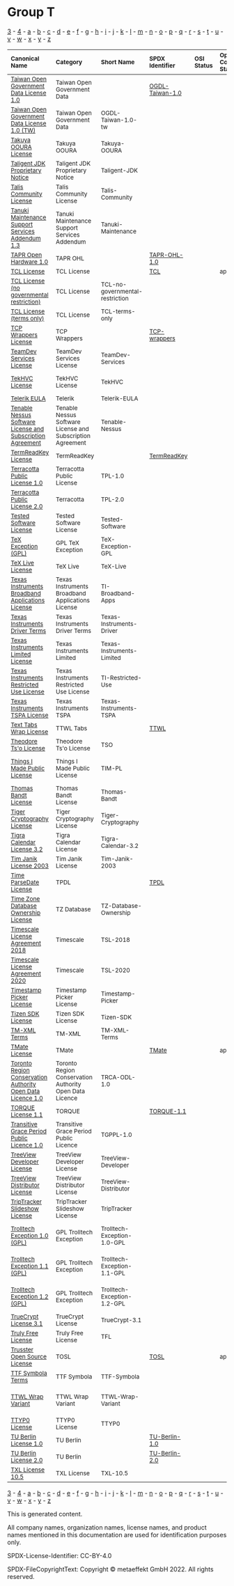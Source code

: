 # Group T

[3](../[3]/README.md) -
[4](../[4]/README.md) -
[a](../[a]/README.md) - 
[b](../[b]/README.md) - 
[c](../[c]/README.md) - 
[d](../[d]/README.md) - 
[e](../[e]/README.md) - 
[f](../[f]/README.md) - 
[g](../[g]/README.md) - 
[h](../[h]/README.md) - 
[i](../[i]/README.md) - 
[j](../[j]/README.md) - 
[k](../[k]/README.md) - 
[l](../[l]/README.md) - 
[m](../[m]/README.md) - 
[n](../[n]/README.md) - 
[o](../[o]/README.md) - 
[p](../[p]/README.md) - 
[q](../[q]/README.md) - 
[r](../[r]/README.md) - 
[s](../[s]/README.md) - 
[t](../[t]/README.md) - 
[u](../[u]/README.md) - 
[v](../[v]/README.md) - 
[w](../[w]/README.md) - 
[x](../[x]/README.md) - 
[y](../[y]/README.md) - 
[z](../[z]/README.md)

|<sup>Canonical Name</sup>|<sup>Category</sup>|<sup>Short Name</sup>|<sup>SPDX Identifier</sup>|<sup>OSI Status</sup>|<sup>Open CoDE Status</sup>|<sup>ScanCode</sup>|<sup>Matched ScanCode</sup>|<sup>Type</sup>|
| :-- | :-- | :-- | :-- | :-- | :-- | :-- | :-- | :-- |
|<sup>[Taiwan Open Government Data License 1.0]([ta]/Taiwan-Open-Government-Data-License-1.0.yaml)</sup>|<sup>Taiwan Open Government Data</sup>|<sup> </sup>|<sup>[OGDL-Taiwan-1.0](https://spdx.org/licenses/OGDL-Taiwan-1.0.html)</sup>| |<sup> </sup>|<sup>[ogdl-taiwan-1.0](https://github.com/nexB/scancode-toolkit/blob/develop/src/licensedcode/data/licenses/ogdl-taiwan-1.0.LICENSE)</sup>|<sup>[ogdl-taiwan-1.0](https://github.com/nexB/scancode-toolkit/blob/develop/src/licensedcode/data/licenses/ogdl-taiwan-1.0.LICENSE)</sup>|<sup>terms</sup>|
|<sup>[Taiwan Open Government Data License 1.0 (TW)]([ta]/Taiwan-Open-Government-Data-License-1.0-(TW).yaml)</sup>|<sup>Taiwan Open Government Data</sup>|<sup>OGDL-Taiwan-1.0-tw</sup>| | |<sup> </sup>| | |<sup>terms</sup>|
|<sup>[Takuya OOURA License]([ta]/Takuya-OOURA-License.yaml)</sup>|<sup>Takuya OOURA</sup>|<sup>Takuya-OOURA</sup>| | |<sup> </sup>|<sup>[takuya-ooura](https://github.com/nexB/scancode-toolkit/blob/develop/src/licensedcode/data/licenses/takuya-ooura.LICENSE)</sup>|<sup>[takuya-ooura](https://github.com/nexB/scancode-toolkit/blob/develop/src/licensedcode/data/licenses/takuya-ooura.LICENSE)</sup>|<sup>terms</sup>|
|<sup>[Taligent JDK Proprietary Notice]([ta]/Taligent-JDK-Proprietary-Notice.yaml)</sup>|<sup>Taligent JDK Proprietary Notice</sup>|<sup>Taligent-JDK</sup>| | |<sup> </sup>|<sup>[taligent-jdk](https://github.com/nexB/scancode-toolkit/blob/develop/src/licensedcode/data/licenses/taligent-jdk.LICENSE)</sup>|<sup>[taligent-jdk](https://github.com/nexB/scancode-toolkit/blob/develop/src/licensedcode/data/licenses/taligent-jdk.LICENSE)</sup>|<sup>terms</sup>|
|<sup>[Talis Community License]([ta]/Talis-Community-License.yaml)</sup>|<sup>Talis Community License</sup>|<sup>Talis-Community</sup>| | |<sup> </sup>|<sup>[ttcl](https://github.com/nexB/scancode-toolkit/blob/develop/src/licensedcode/data/licenses/ttcl.LICENSE)</sup>|<sup>[ttcl](https://github.com/nexB/scancode-toolkit/blob/develop/src/licensedcode/data/licenses/ttcl.LICENSE)</sup>|<sup>terms</sup>|
|<sup>[Tanuki Maintenance Support Services Addendum 1.3]([ta]/Tanuki-Maintenance-Support-Services-Addendum-1.3.yaml)</sup>|<sup>Tanuki Maintenance Support Services Addendum</sup>|<sup>Tanuki-Maintenance</sup>| | |<sup> </sup>|<sup>[tanuki-maintenance](https://github.com/nexB/scancode-toolkit/blob/develop/src/licensedcode/data/licenses/tanuki-maintenance.LICENSE)</sup>|<sup>[tanuki-maintenance](https://github.com/nexB/scancode-toolkit/blob/develop/src/licensedcode/data/licenses/tanuki-maintenance.LICENSE)</sup>|<sup>terms</sup>|
|<sup>[TAPR Open Hardware 1.0]([ta]/TAPR-Open-Hardware-1.0.yaml)</sup>|<sup>TAPR OHL</sup>|<sup> </sup>|<sup>[TAPR-OHL-1.0](https://spdx.org/licenses/TAPR-OHL-1.0.html)</sup>| |<sup> </sup>|<sup>[tapr-ohl-1.0](https://github.com/nexB/scancode-toolkit/blob/develop/src/licensedcode/data/licenses/tapr-ohl-1.0.LICENSE)</sup>|<sup>[tapr-ohl-1.0](https://github.com/nexB/scancode-toolkit/blob/develop/src/licensedcode/data/licenses/tapr-ohl-1.0.LICENSE)</sup>|<sup>terms</sup>|
|<sup>[TCL License]([tc]/TCL-License.yaml)</sup>|<sup>TCL License</sup>|<sup> </sup>|<sup>[TCL](https://spdx.org/licenses/TCL.html)</sup>| |<sup>approved</sup>|<sup>[tcl](https://github.com/nexB/scancode-toolkit/blob/develop/src/licensedcode/data/licenses/tcl.LICENSE)</sup>|<sup>[tcl](https://github.com/nexB/scancode-toolkit/blob/develop/src/licensedcode/data/licenses/tcl.LICENSE)</sup>|<sup>terms</sup>|
|<sup>[TCL License (no governmental restriction)]([tc]/TCL-License-(no-governmental-restriction).yaml)</sup>|<sup>TCL License</sup>|<sup>TCL-no-governmental-restriction</sup>| | |<sup> </sup>| |<sup>[newlib-historical](https://github.com/nexB/scancode-toolkit/blob/develop/src/licensedcode/data/licenses/newlib-historical.LICENSE), [warranty-disclaimer](https://github.com/nexB/scancode-toolkit/blob/develop/src/licensedcode/data/licenses/warranty-disclaimer.LICENSE)</sup>|<sup>terms</sup>|
|<sup>[TCL License (terms only)]([tc]/TCL-License-(terms-only).yaml)</sup>|<sup>TCL License</sup>|<sup>TCL-terms-only</sup>| | |<sup> </sup>|<sup>[newlib-historical](https://github.com/nexB/scancode-toolkit/blob/develop/src/licensedcode/data/licenses/newlib-historical.LICENSE)</sup>|<sup>[newlib-historical](https://github.com/nexB/scancode-toolkit/blob/develop/src/licensedcode/data/licenses/newlib-historical.LICENSE)</sup>|<sup>terms</sup>|
|<sup>[TCP Wrappers License]([tc]/TCP-Wrappers-License.yaml)</sup>|<sup>TCP Wrappers</sup>|<sup> </sup>|<sup>[TCP-wrappers](https://spdx.org/licenses/TCP-wrappers.html)</sup>| |<sup> </sup>|<sup>[tcp-wrappers](https://github.com/nexB/scancode-toolkit/blob/develop/src/licensedcode/data/licenses/tcp-wrappers.LICENSE)</sup>|<sup>[tcp-wrappers](https://github.com/nexB/scancode-toolkit/blob/develop/src/licensedcode/data/licenses/tcp-wrappers.LICENSE)</sup>|<sup>terms</sup>|
|<sup>[TeamDev Services License]([te]/TeamDev-Services-License.yaml)</sup>|<sup>TeamDev Services License</sup>|<sup>TeamDev-Services</sup>| | |<sup> </sup>|<sup>[teamdev-services](https://github.com/nexB/scancode-toolkit/blob/develop/src/licensedcode/data/licenses/teamdev-services.LICENSE)</sup>|<sup>[teamdev-services](https://github.com/nexB/scancode-toolkit/blob/develop/src/licensedcode/data/licenses/teamdev-services.LICENSE)</sup>|<sup>terms</sup>|
|<sup>[TekHVC License]([te]/TekHVC-License.yaml)</sup>|<sup>TekHVC License</sup>|<sup>TekHVC</sup>| | |<sup> </sup>| |<sup>[patent-disclaimer](https://github.com/nexB/scancode-toolkit/blob/develop/src/licensedcode/data/licenses/patent-disclaimer.LICENSE), [tekhvc](https://github.com/nexB/scancode-toolkit/blob/develop/src/licensedcode/data/licenses/tekhvc.LICENSE)</sup>|<sup>terms</sup>|
|<sup>[Telerik EULA]([te]/Telerik-EULA.yaml)</sup>|<sup>Telerik</sup>|<sup>Telerik-EULA</sup>| | |<sup> </sup>|<sup>[telerik-eula](https://github.com/nexB/scancode-toolkit/blob/develop/src/licensedcode/data/licenses/telerik-eula.LICENSE)</sup>|<sup>[telerik-eula](https://github.com/nexB/scancode-toolkit/blob/develop/src/licensedcode/data/licenses/telerik-eula.LICENSE)</sup>|<sup>terms</sup>|
|<sup>[Tenable Nessus Software License and Subscription Agreement]([te]/Tenable-Nessus-Software-License-and-Subscription-Agreement.yaml)</sup>|<sup>Tenable Nessus Software License and Subscription Agreement</sup>|<sup>Tenable-Nessus</sup>| | |<sup> </sup>|<sup>[tenable-nessus](https://github.com/nexB/scancode-toolkit/blob/develop/src/licensedcode/data/licenses/tenable-nessus.LICENSE)</sup>|<sup>[tenable-nessus](https://github.com/nexB/scancode-toolkit/blob/develop/src/licensedcode/data/licenses/tenable-nessus.LICENSE)</sup>|<sup>terms</sup>|
|<sup>[TermReadKey License]([te]/TermReadKey-License.yaml)</sup>|<sup>TermReadKey</sup>|<sup> </sup>|<sup>[TermReadKey](https://spdx.org/licenses/TermReadKey.html)</sup>| |<sup> </sup>|<sup>[term-readkey](https://github.com/nexB/scancode-toolkit/blob/develop/src/licensedcode/data/licenses/term-readkey.LICENSE)</sup>|<sup>[term-readkey](https://github.com/nexB/scancode-toolkit/blob/develop/src/licensedcode/data/licenses/term-readkey.LICENSE)</sup>|<sup>terms</sup>|
|<sup>[Terracotta Public License 1.0]([te]/Terracotta-Public-License-1.0.yaml)</sup>|<sup>Terracotta Public License</sup>|<sup>TPL-1.0</sup>| | |<sup> </sup>|<sup>[tpl-1.0](https://github.com/nexB/scancode-toolkit/blob/develop/src/licensedcode/data/licenses/tpl-1.0.LICENSE)</sup>|<sup>[tpl-1.0](https://github.com/nexB/scancode-toolkit/blob/develop/src/licensedcode/data/licenses/tpl-1.0.LICENSE)</sup>|<sup>terms</sup>|
|<sup>[Terracotta Public License 2.0]([te]/Terracotta-Public-License-2.0.yaml)</sup>|<sup>Terracotta</sup>|<sup>TPL-2.0</sup>| | |<sup> </sup>| |<sup>[tpl-2.0](https://github.com/nexB/scancode-toolkit/blob/develop/src/licensedcode/data/licenses/tpl-2.0.LICENSE)</sup>|<sup>terms</sup>|
|<sup>[Tested Software License]([te]/Tested-Software-License.yaml)</sup>|<sup>Tested Software License</sup>|<sup>Tested-Software</sup>| | |<sup> </sup>|<sup>[tested-software](https://github.com/nexB/scancode-toolkit/blob/develop/src/licensedcode/data/licenses/tested-software.LICENSE)</sup>|<sup>[tested-software](https://github.com/nexB/scancode-toolkit/blob/develop/src/licensedcode/data/licenses/tested-software.LICENSE)</sup>|<sup>terms</sup>|
|<sup>[TeX Exception (GPL)]([te]/TeX-Exception-(GPL).yaml)</sup>|<sup>GPL TeX Exception</sup>|<sup>TeX-Exception-GPL</sup>| | |<sup> </sup>|<sup>[tex-exception](https://github.com/nexB/scancode-toolkit/blob/develop/src/licensedcode/data/licenses/tex-exception.LICENSE)</sup>|<sup>[tex-exception](https://github.com/nexB/scancode-toolkit/blob/develop/src/licensedcode/data/licenses/tex-exception.LICENSE)</sup>|<sup>exception</sup>|
|<sup>[TeX Live License]([te]/TeX-Live-License.yaml)</sup>|<sup>TeX Live</sup>|<sup>TeX-Live</sup>| | |<sup> </sup>|<sup>[tex-live](https://github.com/nexB/scancode-toolkit/blob/develop/src/licensedcode/data/licenses/tex-live.LICENSE)</sup>|<sup>[tex-live](https://github.com/nexB/scancode-toolkit/blob/develop/src/licensedcode/data/licenses/tex-live.LICENSE)</sup>|<sup>terms</sup>|
|<sup>[Texas Instruments Broadband Applications License]([te]/Texas-Instruments-Broadband-Applications-License.yaml)</sup>|<sup>Texas Instruments Broadband Applications License</sup>|<sup>TI-Broadband-Apps</sup>| | |<sup> </sup>|<sup>[ti-broadband-apps](https://github.com/nexB/scancode-toolkit/blob/develop/src/licensedcode/data/licenses/ti-broadband-apps.LICENSE)</sup>|<sup>[ti-broadband-apps](https://github.com/nexB/scancode-toolkit/blob/develop/src/licensedcode/data/licenses/ti-broadband-apps.LICENSE)</sup>|<sup>terms</sup>|
|<sup>[Texas Instruments Driver Terms]([te]/Texas-Instruments-Driver-Terms.yaml)</sup>|<sup>Texas Instruments Driver Terms</sup>|<sup>Texas-Instruments-Driver</sup>| | |<sup> </sup>| | |<sup>terms</sup>|
|<sup>[Texas Instruments Limited License]([te]/Texas-Instruments-Limited-License.yaml)</sup>|<sup>Texas Instruments Limited</sup>|<sup>Texas-Instruments-Limited</sup>| | |<sup> </sup>|<sup>[ti-linux-firmware](https://github.com/nexB/scancode-toolkit/blob/develop/src/licensedcode/data/licenses/ti-linux-firmware.LICENSE)</sup>|<sup>[ti-linux-firmware](https://github.com/nexB/scancode-toolkit/blob/develop/src/licensedcode/data/licenses/ti-linux-firmware.LICENSE)</sup>|<sup>terms</sup>|
|<sup>[Texas Instruments Restricted Use License]([te]/Texas-Instruments-Restricted-Use-License.yaml)</sup>|<sup>Texas Instruments Restricted Use License</sup>|<sup>TI-Restricted-Use</sup>| | |<sup> </sup>|<sup>[ti-restricted](https://github.com/nexB/scancode-toolkit/blob/develop/src/licensedcode/data/licenses/ti-restricted.LICENSE)</sup>|<sup>[ti-restricted](https://github.com/nexB/scancode-toolkit/blob/develop/src/licensedcode/data/licenses/ti-restricted.LICENSE)</sup>|<sup>terms</sup>|
|<sup>[Texas Instruments TSPA License]([te]/Texas-Instruments-TSPA-License.yaml)</sup>|<sup>Texas Instruments TSPA</sup>|<sup>Texas-Instruments-TSPA</sup>| | |<sup> </sup>| |<sup>[bsd-new](https://github.com/nexB/scancode-toolkit/blob/develop/src/licensedcode/data/licenses/bsd-new.LICENSE), [intel](https://github.com/nexB/scancode-toolkit/blob/develop/src/licensedcode/data/licenses/intel.LICENSE)</sup>|<sup>terms</sup>|
|<sup>[Text Tabs Wrap License]([te]/Text-Tabs-Wrap-License.yaml)</sup>|<sup>TTWL Tabs</sup>|<sup> </sup>|<sup>[TTWL](https://spdx.org/licenses/TTWL.html)</sup>| |<sup> </sup>| |<sup>[other-permissive](https://github.com/nexB/scancode-toolkit/blob/develop/src/licensedcode/data/licenses/other-permissive.LICENSE)</sup>|<sup>terms</sup>|
|<sup>[Theodore Ts'o License]([th]/Theodore-Ts'o-License.yaml)</sup>|<sup>Theodore Ts'o License</sup>|<sup>TSO</sup>| | |<sup> </sup>|<sup>[tso-license](https://github.com/nexB/scancode-toolkit/blob/develop/src/licensedcode/data/licenses/tso-license.LICENSE)</sup>|<sup>[tso-license](https://github.com/nexB/scancode-toolkit/blob/develop/src/licensedcode/data/licenses/tso-license.LICENSE)</sup>|<sup>terms</sup>|
|<sup>[Things I Made Public License]([th]/Things-I-Made-Public-License.yaml)</sup>|<sup>Things I Made Public License</sup>|<sup>TIM-PL</sup>| | |<sup> </sup>|<sup>[things-i-made-public-license](https://github.com/nexB/scancode-toolkit/blob/develop/src/licensedcode/data/licenses/things-i-made-public-license.LICENSE)</sup>|<sup>[things-i-made-public-license](https://github.com/nexB/scancode-toolkit/blob/develop/src/licensedcode/data/licenses/things-i-made-public-license.LICENSE)</sup>|<sup>terms</sup>|
|<sup>[Thomas Bandt License]([th]/Thomas-Bandt-License.yaml)</sup>|<sup>Thomas Bandt License</sup>|<sup>Thomas-Bandt</sup>| | |<sup> </sup>|<sup>[thomas-bandt](https://github.com/nexB/scancode-toolkit/blob/develop/src/licensedcode/data/licenses/thomas-bandt.LICENSE)</sup>|<sup>[thomas-bandt](https://github.com/nexB/scancode-toolkit/blob/develop/src/licensedcode/data/licenses/thomas-bandt.LICENSE)</sup>|<sup>terms</sup>|
|<sup>[Tiger Cryptography License]([ti]/Tiger-Cryptography-License.yaml)</sup>|<sup>Tiger Cryptography License</sup>|<sup>Tiger-Cryptography</sup>| | |<sup> </sup>|<sup>[tiger-crypto](https://github.com/nexB/scancode-toolkit/blob/develop/src/licensedcode/data/licenses/tiger-crypto.LICENSE)</sup>|<sup>[tiger-crypto](https://github.com/nexB/scancode-toolkit/blob/develop/src/licensedcode/data/licenses/tiger-crypto.LICENSE)</sup>|<sup>terms</sup>|
|<sup>[Tigra Calendar License 3.2]([ti]/Tigra-Calendar-License-3.2.yaml)</sup>|<sup>Tigra Calendar License</sup>|<sup>Tigra-Calendar-3.2</sup>| | |<sup> </sup>|<sup>[tigra-calendar-3.2](https://github.com/nexB/scancode-toolkit/blob/develop/src/licensedcode/data/licenses/tigra-calendar-3.2.LICENSE)</sup>|<sup>[tigra-calendar-3.2](https://github.com/nexB/scancode-toolkit/blob/develop/src/licensedcode/data/licenses/tigra-calendar-3.2.LICENSE)</sup>|<sup>terms</sup>|
|<sup>[Tim Janik License 2003]([ti]/Tim-Janik-License-2003.yaml)</sup>|<sup>Tim Janik License</sup>|<sup>Tim-Janik-2003</sup>| | |<sup> </sup>|<sup>[tim-janik-2003](https://github.com/nexB/scancode-toolkit/blob/develop/src/licensedcode/data/licenses/tim-janik-2003.LICENSE)</sup>|<sup>[tim-janik-2003](https://github.com/nexB/scancode-toolkit/blob/develop/src/licensedcode/data/licenses/tim-janik-2003.LICENSE)</sup>|<sup>terms</sup>|
|<sup>[Time ParseDate License]([ti]/Time-ParseDate-License.yaml)</sup>|<sup>TPDL</sup>|<sup> </sup>|<sup>[TPDL](https://spdx.org/licenses/TPDL.html)</sup>| |<sup> </sup>| |<sup>[tpdl](https://github.com/nexB/scancode-toolkit/blob/develop/src/licensedcode/data/licenses/tpdl.LICENSE)</sup>|<sup>terms</sup>|
|<sup>[Time Zone Database Ownership License]([ti]/Time-Zone-Database-Ownership-License.yaml)</sup>|<sup>TZ Database</sup>|<sup>TZ-Database-Ownership</sup>| | |<sup> </sup>| |<sup>[public-domain](https://github.com/nexB/scancode-toolkit/blob/develop/src/licensedcode/data/licenses/public-domain.LICENSE)</sup>|<sup>terms</sup>|
|<sup>[Timescale License Agreement 2018]([ti]/Timescale-License-Agreement-2018.yaml)</sup>|<sup>Timescale</sup>|<sup>TSL-2018</sup>| | |<sup> </sup>|<sup>[tsl-2018](https://github.com/nexB/scancode-toolkit/blob/develop/src/licensedcode/data/licenses/tsl-2018.LICENSE)</sup>|<sup>[tsl-2018](https://github.com/nexB/scancode-toolkit/blob/develop/src/licensedcode/data/licenses/tsl-2018.LICENSE)</sup>|<sup>terms</sup>|
|<sup>[Timescale License Agreement 2020]([ti]/Timescale-License-Agreement-2020.yaml)</sup>|<sup>Timescale</sup>|<sup>TSL-2020</sup>| | |<sup> </sup>|<sup>[tsl-2020](https://github.com/nexB/scancode-toolkit/blob/develop/src/licensedcode/data/licenses/tsl-2020.LICENSE)</sup>|<sup>[tsl-2020](https://github.com/nexB/scancode-toolkit/blob/develop/src/licensedcode/data/licenses/tsl-2020.LICENSE)</sup>|<sup>terms</sup>|
|<sup>[Timestamp Picker License]([ti]/Timestamp-Picker-License.yaml)</sup>|<sup>Timestamp Picker License</sup>|<sup>Timestamp-Picker</sup>| | |<sup> </sup>|<sup>[timestamp-picker](https://github.com/nexB/scancode-toolkit/blob/develop/src/licensedcode/data/licenses/timestamp-picker.LICENSE)</sup>|<sup>[timestamp-picker](https://github.com/nexB/scancode-toolkit/blob/develop/src/licensedcode/data/licenses/timestamp-picker.LICENSE)</sup>|<sup>terms</sup>|
|<sup>[Tizen SDK License]([ti]/Tizen-SDK-License.yaml)</sup>|<sup>Tizen SDK License</sup>|<sup>Tizen-SDK</sup>| | |<sup> </sup>|<sup>[tizen-sdk](https://github.com/nexB/scancode-toolkit/blob/develop/src/licensedcode/data/licenses/tizen-sdk.LICENSE)</sup>|<sup>[tizen-sdk](https://github.com/nexB/scancode-toolkit/blob/develop/src/licensedcode/data/licenses/tizen-sdk.LICENSE)</sup>|<sup>terms</sup>|
|<sup>[TM-XML Terms]([tm]/TM-XML-Terms.yaml)</sup>|<sup>TM-XML</sup>|<sup>TM-XML-Terms</sup>| | |<sup> </sup>| | |<sup>terms</sup>|
|<sup>[TMate License]([tm]/TMate-License.yaml)</sup>|<sup>TMate</sup>|<sup> </sup>|<sup>[TMate](https://spdx.org/licenses/TMate.html)</sup>| |<sup>approved</sup>|<sup>[tmate](https://github.com/nexB/scancode-toolkit/blob/develop/src/licensedcode/data/licenses/tmate.LICENSE)</sup>|<sup>[tmate](https://github.com/nexB/scancode-toolkit/blob/develop/src/licensedcode/data/licenses/tmate.LICENSE)</sup>|<sup>terms</sup>|
|<sup>[Toronto Region Conservation Authority Open Data Licence 1.0]([to]/Toronto-Region-Conservation-Authority-Open-Data-Licence-1.0.yaml)</sup>|<sup>Toronto Region Conservation Authority Open Data Licence</sup>|<sup>TRCA-ODL-1.0</sup>| | |<sup> </sup>|<sup>[trca-odl-1.0](https://github.com/nexB/scancode-toolkit/blob/develop/src/licensedcode/data/licenses/trca-odl-1.0.LICENSE)</sup>|<sup>[trca-odl-1.0](https://github.com/nexB/scancode-toolkit/blob/develop/src/licensedcode/data/licenses/trca-odl-1.0.LICENSE)</sup>|<sup>terms</sup>|
|<sup>[TORQUE License 1.1]([to]/TORQUE-License-1.1.yaml)</sup>|<sup>TORQUE</sup>|<sup> </sup>|<sup>[TORQUE-1.1](https://spdx.org/licenses/TORQUE-1.1.html)</sup>| |<sup> </sup>|<sup>[torque-1.1](https://github.com/nexB/scancode-toolkit/blob/develop/src/licensedcode/data/licenses/torque-1.1.LICENSE)</sup>|<sup>[torque-1.1](https://github.com/nexB/scancode-toolkit/blob/develop/src/licensedcode/data/licenses/torque-1.1.LICENSE)</sup>|<sup>terms</sup>|
|<sup>[Transitive Grace Period Public Licence 1.0]([tr]/Transitive-Grace-Period-Public-Licence-1.0.yaml)</sup>|<sup>Transitive Grace Period Public Licence</sup>|<sup>TGPPL-1.0</sup>| | |<sup> </sup>|<sup>[tgppl-1.0](https://github.com/nexB/scancode-toolkit/blob/develop/src/licensedcode/data/licenses/tgppl-1.0.LICENSE)</sup>|<sup>[tgppl-1.0](https://github.com/nexB/scancode-toolkit/blob/develop/src/licensedcode/data/licenses/tgppl-1.0.LICENSE)</sup>|<sup>terms</sup>|
|<sup>[TreeView Developer License]([tr]/TreeView-Developer-License.yaml)</sup>|<sup>TreeView Developer License</sup>|<sup>TreeView-Developer</sup>| | |<sup> </sup>|<sup>[treeview-developer](https://github.com/nexB/scancode-toolkit/blob/develop/src/licensedcode/data/licenses/treeview-developer.LICENSE)</sup>|<sup>[treeview-developer](https://github.com/nexB/scancode-toolkit/blob/develop/src/licensedcode/data/licenses/treeview-developer.LICENSE)</sup>|<sup>terms</sup>|
|<sup>[TreeView Distributor License]([tr]/TreeView-Distributor-License.yaml)</sup>|<sup>TreeView Distributor License</sup>|<sup>TreeView-Distributor</sup>| | |<sup> </sup>|<sup>[treeview-distributor](https://github.com/nexB/scancode-toolkit/blob/develop/src/licensedcode/data/licenses/treeview-distributor.LICENSE)</sup>|<sup>[treeview-distributor](https://github.com/nexB/scancode-toolkit/blob/develop/src/licensedcode/data/licenses/treeview-distributor.LICENSE)</sup>|<sup>terms</sup>|
|<sup>[TripTracker Slideshow License]([tr]/TripTracker-Slideshow-License.yaml)</sup>|<sup>TripTracker Slideshow License</sup>|<sup>TripTracker</sup>| | |<sup> </sup>|<sup>[triptracker](https://github.com/nexB/scancode-toolkit/blob/develop/src/licensedcode/data/licenses/triptracker.LICENSE)</sup>|<sup>[triptracker](https://github.com/nexB/scancode-toolkit/blob/develop/src/licensedcode/data/licenses/triptracker.LICENSE)</sup>|<sup>terms</sup>|
|<sup>[Trolltech Exception 1.0 (GPL)]([tr]/Trolltech-Exception-1.0-(GPL).yaml)</sup>|<sup>GPL Trolltech Exception</sup>|<sup>Trolltech-Exception-1.0-GPL</sup>| | |<sup> </sup>|<sup>[trolltech-gpl-exception-1.0](https://github.com/nexB/scancode-toolkit/blob/develop/src/licensedcode/data/licenses/trolltech-gpl-exception-1.0.LICENSE)</sup>|<sup>[trolltech-gpl-exception-1.0](https://github.com/nexB/scancode-toolkit/blob/develop/src/licensedcode/data/licenses/trolltech-gpl-exception-1.0.LICENSE)</sup>|<sup>exception</sup>|
|<sup>[Trolltech Exception 1.1 (GPL)]([tr]/Trolltech-Exception-1.1-(GPL).yaml)</sup>|<sup>GPL Trolltech Exception</sup>|<sup>Trolltech-Exception-1.1-GPL</sup>| | |<sup> </sup>|<sup>[trolltech-gpl-exception-1.1](https://github.com/nexB/scancode-toolkit/blob/develop/src/licensedcode/data/licenses/trolltech-gpl-exception-1.1.LICENSE)</sup>|<sup>[trolltech-gpl-exception-1.1](https://github.com/nexB/scancode-toolkit/blob/develop/src/licensedcode/data/licenses/trolltech-gpl-exception-1.1.LICENSE)</sup>|<sup>exception</sup>|
|<sup>[Trolltech Exception 1.2 (GPL)]([tr]/Trolltech-Exception-1.2-(GPL).yaml)</sup>|<sup>GPL Trolltech Exception</sup>|<sup>Trolltech-Exception-1.2-GPL</sup>| | |<sup> </sup>|<sup>[trolltech-gpl-exception-1.2](https://github.com/nexB/scancode-toolkit/blob/develop/src/licensedcode/data/licenses/trolltech-gpl-exception-1.2.LICENSE)</sup>|<sup>[trolltech-gpl-exception-1.2](https://github.com/nexB/scancode-toolkit/blob/develop/src/licensedcode/data/licenses/trolltech-gpl-exception-1.2.LICENSE)</sup>|<sup>exception</sup>|
|<sup>[TrueCrypt License 3.1]([tr]/TrueCrypt-License-3.1.yaml)</sup>|<sup>TrueCrypt License</sup>|<sup>TrueCrypt-3.1</sup>| | |<sup> </sup>|<sup>[truecrypt-3.1](https://github.com/nexB/scancode-toolkit/blob/develop/src/licensedcode/data/licenses/truecrypt-3.1.LICENSE)</sup>|<sup>[truecrypt-3.1](https://github.com/nexB/scancode-toolkit/blob/develop/src/licensedcode/data/licenses/truecrypt-3.1.LICENSE)</sup>|<sup>terms</sup>|
|<sup>[Truly Free License]([tr]/Truly-Free-License.yaml)</sup>|<sup>Truly Free License</sup>|<sup>TFL</sup>| | |<sup> </sup>|<sup>[tfl](https://github.com/nexB/scancode-toolkit/blob/develop/src/licensedcode/data/licenses/tfl.LICENSE)</sup>|<sup>[tfl](https://github.com/nexB/scancode-toolkit/blob/develop/src/licensedcode/data/licenses/tfl.LICENSE)</sup>|<sup>terms</sup>|
|<sup>[Trusster Open Source License]([tr]/Trusster-Open-Source-License.yaml)</sup>|<sup>TOSL</sup>|<sup> </sup>|<sup>[TOSL](https://spdx.org/licenses/TOSL.html)</sup>| |<sup>approved</sup>|<sup>[tosl](https://github.com/nexB/scancode-toolkit/blob/develop/src/licensedcode/data/licenses/tosl.LICENSE)</sup>|<sup>[tosl](https://github.com/nexB/scancode-toolkit/blob/develop/src/licensedcode/data/licenses/tosl.LICENSE)</sup>|<sup>terms</sup>|
|<sup>[TTF Symbola Terms]([tt]/TTF-Symbola-Terms.yaml)</sup>|<sup>TTF Symbola</sup>|<sup>TTF-Symbola</sup>| | |<sup> </sup>| | |<sup>terms</sup>|
|<sup>[TTWL Wrap Variant]([tt]/TTWL-Wrap-Variant.yaml)</sup>|<sup>TTWL Wrap Variant</sup>|<sup>TTWL-Wrap-Variant</sup>| | |<sup> </sup>| |<sup>[other-copyleft](https://github.com/nexB/scancode-toolkit/blob/develop/src/licensedcode/data/licenses/other-copyleft.LICENSE), [other-permissive](https://github.com/nexB/scancode-toolkit/blob/develop/src/licensedcode/data/licenses/other-permissive.LICENSE)</sup>|<sup>terms</sup>|
|<sup>[TTYP0 License]([tt]/TTYP0-License.yaml)</sup>|<sup>TTYP0 License</sup>|<sup>TTYP0</sup>| | |<sup> </sup>|<sup>[ttyp0](https://github.com/nexB/scancode-toolkit/blob/develop/src/licensedcode/data/licenses/ttyp0.LICENSE)</sup>|<sup>[ttyp0](https://github.com/nexB/scancode-toolkit/blob/develop/src/licensedcode/data/licenses/ttyp0.LICENSE)</sup>|<sup>terms</sup>|
|<sup>[TU Berlin License 1.0]([tu]/TU-Berlin-License-1.0.yaml)</sup>|<sup>TU Berlin</sup>|<sup> </sup>|<sup>[TU-Berlin-1.0](https://spdx.org/licenses/TU-Berlin-1.0.html)</sup>| |<sup> </sup>|<sup>[tu-berlin](https://github.com/nexB/scancode-toolkit/blob/develop/src/licensedcode/data/licenses/tu-berlin.LICENSE)</sup>|<sup>[tu-berlin](https://github.com/nexB/scancode-toolkit/blob/develop/src/licensedcode/data/licenses/tu-berlin.LICENSE)</sup>|<sup>terms</sup>|
|<sup>[TU Berlin License 2.0]([tu]/TU-Berlin-License-2.0.yaml)</sup>|<sup>TU Berlin</sup>|<sup> </sup>|<sup>[TU-Berlin-2.0](https://spdx.org/licenses/TU-Berlin-2.0.html)</sup>| |<sup> </sup>|<sup>[tu-berlin-2.0](https://github.com/nexB/scancode-toolkit/blob/develop/src/licensedcode/data/licenses/tu-berlin-2.0.LICENSE)</sup>|<sup>[tu-berlin-2.0](https://github.com/nexB/scancode-toolkit/blob/develop/src/licensedcode/data/licenses/tu-berlin-2.0.LICENSE)</sup>|<sup>terms</sup>|
|<sup>[TXL License 10.5]([tx]/TXL-License-10.5.yaml)</sup>|<sup>TXL License</sup>|<sup>TXL-10.5</sup>| | |<sup> </sup>|<sup>[txl-10.5](https://github.com/nexB/scancode-toolkit/blob/develop/src/licensedcode/data/licenses/txl-10.5.LICENSE)</sup>|<sup>[txl-10.5](https://github.com/nexB/scancode-toolkit/blob/develop/src/licensedcode/data/licenses/txl-10.5.LICENSE)</sup>|<sup>terms</sup>|

[3](../[3]/README.md) -
[4](../[4]/README.md) -
[a](../[a]/README.md) - 
[b](../[b]/README.md) - 
[c](../[c]/README.md) - 
[d](../[d]/README.md) - 
[e](../[e]/README.md) - 
[f](../[f]/README.md) - 
[g](../[g]/README.md) - 
[h](../[h]/README.md) - 
[i](../[i]/README.md) - 
[j](../[j]/README.md) - 
[k](../[k]/README.md) - 
[l](../[l]/README.md) - 
[m](../[m]/README.md) - 
[n](../[n]/README.md) - 
[o](../[o]/README.md) - 
[p](../[p]/README.md) - 
[q](../[q]/README.md) - 
[r](../[r]/README.md) - 
[s](../[s]/README.md) - 
[t](../[t]/README.md) - 
[u](../[u]/README.md) - 
[v](../[v]/README.md) - 
[w](../[w]/README.md) - 
[x](../[x]/README.md) - 
[y](../[y]/README.md) - 
[z](../[z]/README.md)


This is generated content.

All company names, organization names, license names, and product names mentioned in this documentation are used for identification purposes only.

SPDX-License-Identifier: CC-BY-4.0

SPDX-FileCopyrightText: Copyright © metaeffekt GmbH 2022. All rights reserved.
